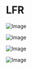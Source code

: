 # LFR

![Image](https://github.com/user-attachments/assets/e999417d-93d4-4ee3-a10c-892d3ef03b55)

![Image](https://github.com/user-attachments/assets/e3e4a30c-f46a-428b-bc10-aa15357c2d1c)

![Image](https://github.com/user-attachments/assets/394d8159-2e12-4791-85e1-b3de62c91726)

![Image](https://github.com/user-attachments/assets/bb980827-1880-4c97-96c8-04ccafbb8cf4)
